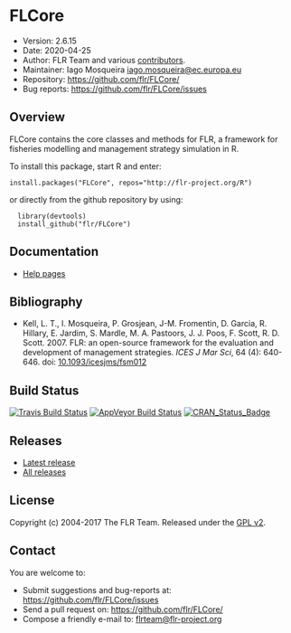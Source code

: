 
# FLCore
- Version: 2.6.15
- Date: 2020-04-25
- Author: FLR Team and various [contributors](CONTRIBUTORS.md).
- Maintainer: Iago Mosqueira <iago.mosqueira@ec.europa.eu>
- Repository: <https://github.com/flr/FLCore/>
- Bug reports: <https://github.com/flr/FLCore/issues>

## Overview
FLCore contains the core classes and methods for FLR, a framework for fisheries modelling and management strategy simulation in R.

To install this package, start R and enter:

	install.packages("FLCore", repos="http://flr-project.org/R")

or directly from the github repository by using:

```
  library(devtools)
  install_github("flr/FLCore")
```

## Documentation
- [Help pages](http://flr-project.org/FLCore)

## Bibliography

- Kell, L. T., I. Mosqueira, P. Grosjean, J-M. Fromentin, D. Garcia, R. Hillary, E. Jardim, S. Mardle, M. A. Pastoors, J. J. Poos, F. Scott, R. D. Scott. 2007. FLR: an open-source framework for the evaluation and development of management strategies. *ICES J Mar Sci*, 64 (4): 640-646. doi: [10.1093/icesjms/fsm012](https://doi.org/10.1093/icesjms/fsm012)

## Build Status
[![Travis Build Status](https://travis-ci.org/flr/FLCore.svg?branch=master)](https://travis-ci.org/flr/FLCore)
[![AppVeyor Build Status](https://ci.appveyor.com/api/projects/status/github/flr/FLCore?branch=master&svg=true)](https://ci.appveyor.com/project/flr/FLCore)
[![CRAN_Status_Badge](http://www.r-pkg.org/badges/version/FLCore)](https://cran.r-project.org/package=FLCore)

## Releases
- [Latest release](https://github.com/flr/R/releases/latest)
- [All releases](https://github.com/flr/R/releases/)

## License
Copyright (c) 2004-2017 The FLR Team. Released under the [GPL v2](http://www.gnu.org/licenses/gpl-2.0.html).

## Contact
You are welcome to:

- Submit suggestions and bug-reports at: <https://github.com/flr/FLCore/issues>
- Send a pull request on: <https://github.com/flr/FLCore/>
- Compose a friendly e-mail to: <flrteam@flr-project.org>
